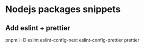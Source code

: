 # Nodejs packages snippets

## Add eslint + prettier
pnpm i -D eslint eslint-config-next eslint-config-prettier prettier
